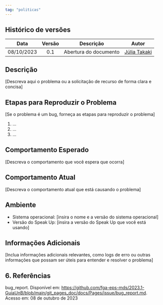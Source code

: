 ```yaml
---
tag: "politicas"
---
```


## Histórico de versões

| Data       | Versão | Descrição                      | Autor |
| :--------: | :----: | :----------------------------: | :-------: |
| 08/10/2023 |  0.1   |     Abertura do documento      | [Júlia Takaki](https://github.com/juliatakaki) |

## Descrição
[Descreva aqui o problema ou a solicitação de recurso de forma clara e concisa]

## Etapas para Reproduzir o Problema
[Se o problema é um bug, forneça as etapas para reproduzir o problema]

1. ...
2. ...
3. ...

## Comportamento Esperado
[Descreva o comportamento que você espera que ocorra]

## Comportamento Atual
[Descreva o comportamento atual que está causando o problema]

## Ambiente
- Sistema operacional: [insira o nome e a versão do sistema operacional]
- Versão do Speak Up: [insira a versão do Speak Up que você está usando]

## Informações Adicionais
[Inclua informações adicionais relevantes, como logs de erro ou outras informações que possam ser úteis para entender e resolver o problema]

## 6. Referências
bug_report. Disponível em: <https://github.com/fga-eps-mds/2023.1-GuiaUnB/blob/main/git_pages_doc/docs/Pages/issue/bug_report.md>. Acesso em: 08 de outubro de 2023